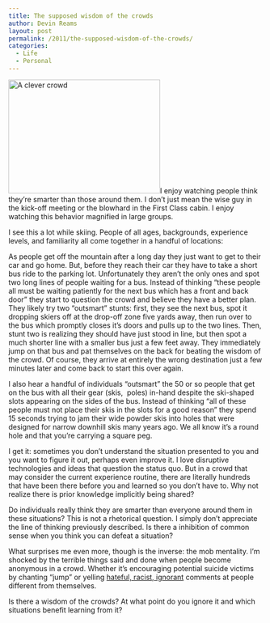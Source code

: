 ```yaml
---
title: The supposed wisdom of the crowds
author: Devin Reams
layout: post
permalink: /2011/the-supposed-wisdom-of-the-crowds/
categories:
  - Life
  - Personal
---
```

<img src="https://devin.reams.me/wp/wp-content/uploads/2011/03/rockamring_crowd_968605_o-300x225.jpg" alt="A clever crowd" title="rockamring_crowd_968605_o" width="300" height="225" class="alignright size-medium wp-image-1731" />I enjoy watching people think they&#8217;re smarter than those around them. I don&#8217;t just mean the wise guy in the kick-off meeting or the blowhard in the First Class cabin. I enjoy watching this behavior magnified in large groups. 

I see this a lot while skiing. People of all ages, backgrounds, experience levels, and familiarity all come together in a handful of locations:

As people get off the mountain after a long day they just want to get to their car and go home. But, before they reach their car they have to take a short bus ride to the parking lot. Unfortunately they aren&#8217;t the only ones and spot two long lines of people waiting for a bus. Instead of thinking &#8220;these people all must be waiting patiently for the next bus which has a front and back door&#8221; they start to question the crowd and believe they have a better plan. They likely try two &#8220;outsmart&#8221; stunts: first, they see the next bus, spot it dropping skiers off at the drop-off zone five yards away, then run over to the bus which promptly closes it&#8217;s doors and pulls up to the two lines. Then, stunt two is realizing they should have just stood in line, but then spot a much shorter line with a smaller bus just a few feet away. They immediately jump on that bus and pat themselves on the back for beating the wisdom of the crowd. Of course, they arrive at entirely the wrong destination just a few minutes later and come back to start this over again. 

I also hear a handful of individuals &#8220;outsmart&#8221; the 50 or so people that get on the bus with all their gear (skis,  poles) in-hand despite the ski-shaped slots appearing on the sides of the bus. Instead of thinking &#8220;all of these people must not place their skis in the slots for a good reason&#8221; they spend 15 seconds trying to jam their wide powder skis into holes that were designed for narrow downhill skis many years ago. We all know it&#8217;s a round hole and that you&#8217;re carrying a square peg. 

I get it: sometimes you don&#8217;t understand the situation presented to you and you want to figure it out, perhaps even improve it. I love disruptive technologies and ideas that question the status quo. But in a crowd that may consider the current experience routine, there are literally hundreds that have been there before you and learned so you don&#8217;t have to. Why not realize there is prior knowledge implicitly being shared? 

Do individuals really think they are smarter than everyone around them in these situations? This is not a rhetorical question. I simply don&#8217;t appreciate the line of thinking previously described. Is there a inhibition of common sense when you think you can defeat a situation?

What surprises me even more, though is the inverse: the mob mentality. I&#8217;m shocked by the terrible things said and done when people become anonymous in a crowd. Whether it&#8217;s encouraging potential suicide victims by chanting &#8220;jump&#8221; or yelling [hateful, racist, ignorant][1] comments at people different from themselves. 

Is there a wisdom of the crowds? At what point do you ignore it and which situations benefit learning from it?

 [1]: https://www.youtube.com/watch?v=NutFkykjmbM